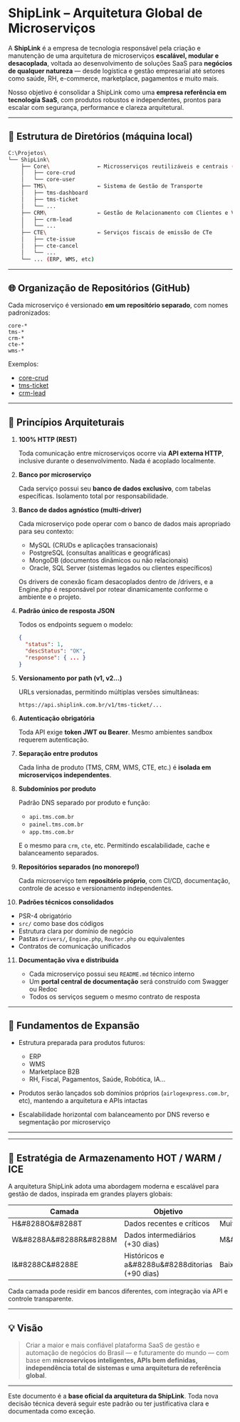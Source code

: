 # S&#8288;h&#8288;i&#8288;p&#8288;L&#8288;i&#8288;n&#8288;k – Arquitetura Global de Microserviços

A **ShipLink** é a empresa de tecnologia responsável pela criação e manutenção de uma arquitetura de microserviços **escalável, modular e desacoplada**, voltada ao desenvolvimento de soluções SaaS para **negócios de qualquer natureza** — desde logística e gestão empresarial até setores como saúde, RH, e-commerce, marketplace, pagamentos e muito mais.

Nosso objetivo é consolidar a ShipLink como uma **empresa referência em tecnologia SaaS**, com produtos robustos e independentes, prontos para escalar com segurança, performance e clareza arquitetural.

---

## 📁 Estrutura de Diretórios (máquina local)

```bash
C:\Projetos\
└── ShipLink\
    ├── Core\               ← Microsserviços reutilizáveis e centrais (ex: CRUD, Auth)
    │   ├── core-crud
    │   └── core-user
    ├── TMS\                ← Sistema de Gestão de Transporte
    │   ├── tms-dashboard
    │   ├── tms-ticket
    │   └── ...
    ├── CRM\                ← Gestão de Relacionamento com Clientes e Vendas
    │   ├── crm-lead
    │   └── ...
    ├── CTE\                ← Serviços fiscais de emissão de CTe
    │   ├── cte-issue
    │   ├── cte-cancel
    │   └── ...
    └── ... (ERP, WMS, etc)
```

---

## 🌐 Organização de Repositórios (GitHub)

Cada microserviço é versionado **em um repositório separado**, com nomes padronizados:

```
core-*
tms-*
crm-*
cte-*
wms-*
```

Exemplos:

* [c&#8288;o&#8288;r&#8288;e&#8288;-&#8288;c&#8288;r&#8288;u&#8288;d](https://github.com/shiplink-tech/core-crud)
* [t&#8288;m&#8288;s&#8288;-&#8288;t&#8288;i&#8288;c&#8288;k&#8288;e&#8288;t](https://github.com/shiplink-tech/tms-ticket)
* [&#8288;c&#8288;r&#8288;m&#8288;-&#8288;l&#8288;e&#8288;a&#8288;d&#8288;](https://github.com/shiplink-tech/crm-lead)

---

## 🧠 Princípios Arquiteturais

1. **100% HTTP (REST)**

   Toda comunicação entre microserviços ocorre via **API externa HTTP**, inclusive durante o desenvolvimento. Nada é acoplado localmente.

2. **Banco por microserviço**

   Cada serviço possui seu **banco de dados exclusivo**, com tabelas específicas. Isolamento total por responsabilidade.

3. **Banco de dados agnóstico (multi-driver)**

   Cada microserviço pode operar com o banco de dados mais apropriado para seu contexto:
   * MySQL (CRUDs e aplicações transacionais)
   * PostgreSQL (consultas analíticas e geográficas)
   * MongoDB (documentos d&#8288;i&#8288;n&#8288;â&#8288;m&#8288;i&#8288;c&#8288;o&#8288;s ou não relacionais)
   * Oracle, SQL Server (sistemas legados ou clientes específicos)

   Os drivers de conexão ficam desacoplados dentro de /drivers, e a Engine.php é responsável por r&#8288;o&#8288;t&#8288;e&#8288;ar dinamicamente conforme o ambiente e o projeto.

4. **Padrão único de resposta JSON**

   Todos os endpoints seguem o modelo:

   ```json
   {
     "status": 1,
     "descStatus": "OK",
     "response": { ... }
   }
   ```

5. **Versionamento por &#8288;p&#8288;a&#8288;t&#8288;h (v1, v2...)**

   URLs versionadas, permitindo múltiplas versões simultâneas:

   ```
   https://api.shiplink.com.br/v1/tms-ticket/...
   ```

6. **Autenticação obrigatória**

   Toda API exige **token JWT ou Bearer**. Mesmo ambientes sandbox requerem autenticação.

7. **Separação entre produtos**

   Cada linha de produto (TMS, CRM, WMS, CTE, etc.) é **isolada em microserviços independentes**.

8. **Subdomínios por produto**

   Padrão DNS separado por produto e função:

   * `api.tms.com.br`
   * `painel.tms.com.br`
   * `app.tms.com.br`

   E o mesmo para `crm`, `cte`, etc. Permitindo escalabilidade, cache e balanceamento separados.

9. **Repositórios separados (no monorepo!)**

   Cada microserviço tem **repositório próprio**, com CI/CD, documentação, controle de acesso e versionamento independentes.

10. **Padrões técnicos consolidados**

   * PSR-4 obrigatório
   * `src/` como base dos códigos
   * Estrutura clara por domínio de negócio
   * Pastas `drivers/`, `Engine.php`, `Router.php` ou equivalentes
   * Contratos de comunicação unificados

11. **Documentação viva e distribuída**

    * Cada microserviço possui seu `README.md` técnico interno
    * Um **portal central de documentação** será construído com Swagger ou Redoc
    * Todos os serviços seguem o mesmo contrato de resposta

---

## 🧱 Fundamentos de Expansão

* Estrutura preparada para produtos futuros:

  * ERP
  * WMS
  * M&#8288;a&#8288;r&#8288;k&#8288;e&#8288;t&#8288;p&#8288;l&#8288;a&#8288;c&#8288;e B2B
  * RH, Fiscal, Pagamentos, Saúde, Robótica, IA...
* Produtos serão lançados sob domínios próprios (`airlogexpress.com.br`, etc), mantendo a arquitetura e APIs intactas
* Escalabilidade horizontal com balanceamento por DNS reverso e segmentação por microserviço

---

--- 

## 🧊 Estratégia de Armazenamento HOT / WARM / ICE

A arquitetura ShipLink adota uma abordagem moderna e escalável para gestão de dados, inspirada em grandes players globais:



|Camada |Objetivo                           |Frequência de uso          |Infraestrutura recomendada                             |
|-------|-----------------------------------|---------------------------|-------------------------------------------------------|
|H&#8288O&#8288T    |Dados recentes e críticos	        |Muito alta (tempo real)    |Instância dedicada (banco primário)                    |
|W&#8288A&#8288R&#8288M   |Dados intermediários (+30 dias)    |M&#8288é&#8288d&#8288i&#8288a                      |Instância otimizada (menos recursos)                   |
|I&#8288C&#8288E    |Históricos e a&#8288u&#8288ditorias (+90 dias) |Baixa                      |S&#8288t&#8288o&#8288r&#8288a&#8288g&#8288e barato e alta retenção (ex: Azure Blob, S3)    |

Cada camada pode residir em bancos diferentes, com integração via API e controle transparente.

---

## 💡 Visão

> Criar a maior e mais confiável plataforma SaaS de gestão e automação de negócios do Brasil — e futuramente do mundo — com base em **microserviços inteligentes, APIs bem definidas, independência total de sistemas e uma arquitetura de referência global**.

---

Este documento é a **base oficial da arquitetura da ShipLink**. Toda nova decisão técnica deverá seguir este padrão ou ter justificativa clara e documentada como exceção.
